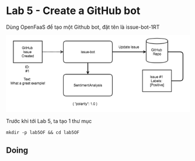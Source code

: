 # Lab 5 - Create a GitHub bot

Dùng OpenFaaS để tạo một Github bot, đặt tên là issue-bot-1RT

![](/screenshot/issue-bot.png)

Trước khi tới Lab 5, ta tạo 1 thư mục
```
mkdir -p lab5OF && cd lab5OF
```

## Doing